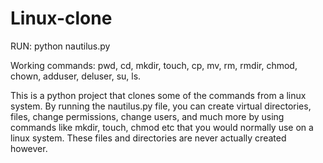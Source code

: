 # Linux-clone
RUN: python nautilus.py

Working commands: pwd, cd, mkdir, touch, cp, mv, rm, rmdir, chmod, chown, adduser, deluser, su, ls.

This is a python project that clones some of the commands from a linux system. By running the nautilus.py file, you can create virtual directories, files, 
change permissions, change  users, and much more by using commands like mkdir, touch, chmod etc that you would normally use on a linux system. These 
files and directories are never actually created however. 
